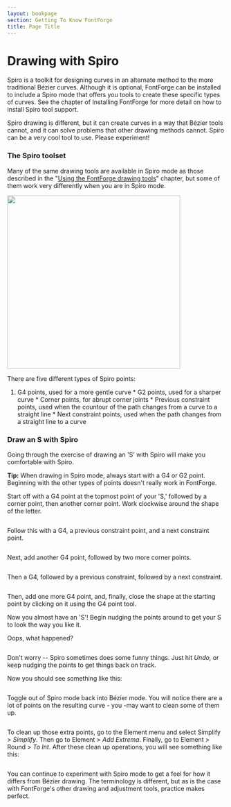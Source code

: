 ```yaml
---
layout: bookpage
section: Getting To Know FontForge
title: Page Title
---
```

<h1>Drawing with Spiro</h1>

Spiro is a toolkit for designing curves in an alternate method to the more traditional Bézier curves. Although it is optional, FontForge can be installed to include a Spiro mode that offers you tools to create these specific types of curves. See the chapter of Installing FontForge for more detail on how to install Spiro tool support.

Spiro drawing is different, but it can create curves in a way that Bézier tools cannot, and it can solve problems that other drawing methods cannot. Spiro can be a very cool tool to use. Please experiment!

### The Spiro toolset

Many of the same drawing tools are available in Spiro mode as those described in the "<a title="Using the FontForge Drawing Tools" href="drawing-with-spiro/how-to-draw">Using the FontForge drawing tools</a>" chapter, but some of them work very differently when you are in Spiro mode.

<img src="spiro_tools_labels.png" alt="" width="400">

There are five different types of Spiro points:

<ol><li>G4 points, used for a more gentle curve
* G2 points, used for a sharper curve
* Corner points, for abrupt corner joints
* Previous constraint points, used when the countour of the path changes from a curve to a straight line 
* Next constraint points, used when the path changes from a straight line to a curve</li>
</ol>

### Draw an S with Spiro

Going through the exercise of drawing an 'S' with Spiro will make you comfortable with Spiro.

<strong>Tip:</strong> When drawing in Spiro mode, always start with a G4 or G2 point. Beginning with the other types of points doesn't really work in FontForge.

Start off with a G4 point at the topmost point of your 'S,' followed by a corner point, then another corner point. Work clockwise around the shape of the letter.

<img src="S%20at%2083%20from%20Untitled1%20-_023.png" alt="">

Follow this with a G4, a previous constraint point, and a next constraint point.

<img src="S%20at%2083%20from%20Untitled1%20-_022.png" alt="">

Next, add another G4 point, followed by two more corner points.

<img src="S%20at%2083%20from%20Untitled1%20-_024.png" alt="">

Then a G4, followed by a previous constraint, followed by a next constraint.

<img src="S%20at%2083%20from%20Untitled1%20-_025.png" alt="">

Then, add one more G4 point, and, finally, close the shape at the starting point by clicking on it using the G4 point tool. <img src="S%20at%2083%20from%20Untitled1%20-_026.png" alt="">

Now you almost have an 'S'! Begin nudging the points around to get your S to look the way you like it.

Oops, what happened?

<img src="S%20at%2083%20from%20Untitled1%20-_032.png" alt="">

Don't worry -- Spiro sometimes does some funny things. Just hit <em>Undo,</em> or keep nudging the points to get things back on track.

Now you should see something like this:

<img src="S%20at%2083%20from%20Untitled1%20-_028.png" alt="">

Toggle out of Spiro mode back into Bézier mode. You will notice there are a lot of points on the resulting curve - you -may want to clean some of them up. 

<img src="S%20at%2083%20from%20Untitled1%20-_031.png" alt="">

To clean up those extra points, go to the Element menu and select Simplify &gt; <em>Simplify</em>. Then go to Element &gt; <em>Add Extrema</em>. Finally, go to Element &gt; Round &gt; <em>To Int</em>. After these clean up operations, you will see something like this:

<img src="S%20at%2083%20from%20Untitled1%20-_029.png" alt="">

You can continue to experiment with Spiro mode to get a feel for how it differs from Bézier drawing.  The terminology is different, but as is the case with FontForge's other drawing and adjustment tools, practice makes perfect.</p>
